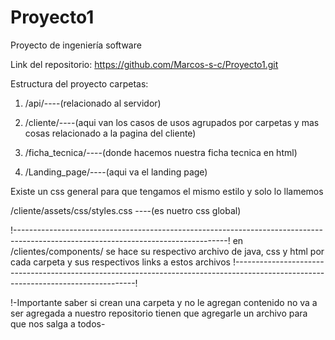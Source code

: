 # Proyecto1

Proyecto de ingeniería software

Link del repositorio: https://github.com/Marcos-s-c/Proyecto1.git

Estructura del proyecto carpetas:

1. /api/----(relacionado al servidor)

2. /cliente/----(aqui van los casos de usos agrupados por carpetas y mas cosas relacionado a la pagina del cliente)

3. /ficha_tecnica/----(donde hacemos nuestra ficha tecnica en html)

4. /Landing_page/----(aqui va el landing page)

Existe un css general para que tengamos el mismo estilo y solo lo llamemos

/cliente/assets/css/styles.css ----(es nuetro css global)

!-----------------------------------------------------------------------------------------------------------------------------------!
en /clientes/components/ se hace su respectivo archivo de java, css y html por cada carpeta y sus respectivos links a estos archivos
!-----------------------------------------------------------------------------------------------------------------------------------!


!-Importante saber si crean una carpeta y no le agregan contenido no va a ser agregada a nuestro repositorio tienen que agregarle un archivo para que nos salga a todos-

